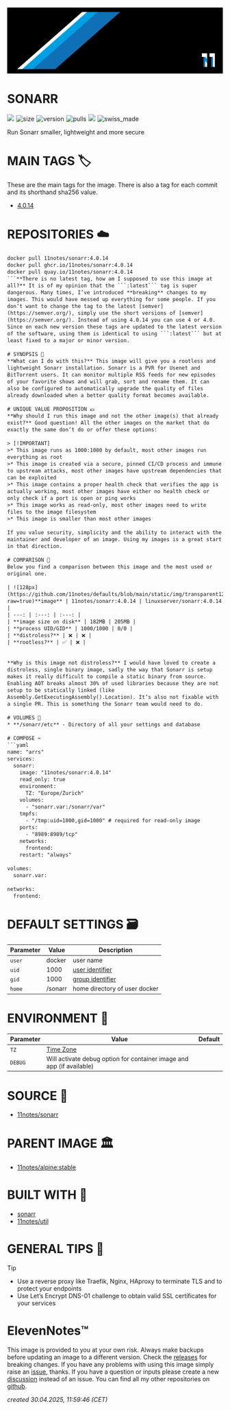 ![banner](https://github.com/11notes/defaults/blob/main/static/img/banner.png?raw=true)

# SONARR
[<img src="https://img.shields.io/badge/github-source-blue?logo=github&color=040308">](https://github.com/11notes/docker-SONARR)![5px](https://github.com/11notes/defaults/blob/main/static/img/transparent5x2px.png?raw=true)![size](https://img.shields.io/docker/image-size/11notes/sonarr/4.0.14?color=0eb305)![5px](https://github.com/11notes/defaults/blob/main/static/img/transparent5x2px.png?raw=true)![version](https://img.shields.io/docker/v/11notes/sonarr/4.0.14?color=eb7a09)![5px](https://github.com/11notes/defaults/blob/main/static/img/transparent5x2px.png?raw=true)![pulls](https://img.shields.io/docker/pulls/11notes/sonarr?color=2b75d6)![5px](https://github.com/11notes/defaults/blob/main/static/img/transparent5x2px.png?raw=true)[<img src="https://img.shields.io/github/issues/11notes/docker-SONARR?color=7842f5">](https://github.com/11notes/docker-SONARR/issues)![5px](https://github.com/11notes/defaults/blob/main/static/img/transparent5x2px.png?raw=true)![swiss_made](https://img.shields.io/badge/Swiss_Made-FFFFFF?labelColor=FF0000&logo=data:image/svg%2bxml;base64,PHN2ZyB2ZXJzaW9uPSIxIiB3aWR0aD0iNTEyIiBoZWlnaHQ9IjUxMiIgdmlld0JveD0iMCAwIDMyIDMyIiB4bWxucz0iaHR0cDovL3d3dy53My5vcmcvMjAwMC9zdmciPjxwYXRoIGQ9Im0wIDBoMzJ2MzJoLTMyeiIgZmlsbD0iI2YwMCIvPjxwYXRoIGQ9Im0xMyA2aDZ2N2g3djZoLTd2N2gtNnYtN2gtN3YtNmg3eiIgZmlsbD0iI2ZmZiIvPjwvc3ZnPg==)

Run Sonarr smaller, lightweight and more secure

# MAIN TAGS 🏷️
These are the main tags for the image. There is also a tag for each commit and its shorthand sha256 value.

* [4.0.14](https://hub.docker.com/r/11notes/sonarr/tags?name=4.0.14)

# REPOSITORIES ☁️
```
docker pull 11notes/sonarr:4.0.14
docker pull ghcr.io/11notes/sonarr:4.0.14
docker pull quay.io/11notes/sonarr:4.0.14
```**There is no latest tag, how am I supposed to use this image at all?** It is of my opinion that the ```:latest``` tag is super dangerous. Many times, I’ve introduced **breaking** changes to my images. This would have messed up everything for some people. If you don’t want to change the tag to the latest [semver](https://semver.org/), simply use the short versions of [semver](https://semver.org/). Instead of using 4.0.14 you can use 4 or 4.0. Since on each new version these tags are updated to the latest version of the software, using them is identical to using ```:latest``` but at least fixed to a major or minor version.

# SYNOPSIS 📖
**What can I do with this?** This image will give you a rootless and lightweight Sonarr installation. Sonarr is a PVR for Usenet and BitTorrent users. It can monitor multiple RSS feeds for new episodes of your favorite shows and will grab, sort and rename them. It can also be configured to automatically upgrade the quality of files already downloaded when a better quality format becomes available.

# UNIQUE VALUE PROPOSITION 💶
**Why should I run this image and not the other image(s) that already exist?** Good question! All the other images on the market that do exactly the same don’t do or offer these options:

> [!IMPORTANT]
>* This image runs as 1000:1000 by default, most other images run everything as root
>* This image is created via a secure, pinned CI/CD process and immune to upstream attacks, most other images have upstream dependencies that can be exploited
>* This image contains a proper health check that verifies the app is actually working, most other images have either no health check or only check if a port is open or ping works
>* This image works as read-only, most other images need to write files to the image filesystem
>* This image is smaller than most other images

If you value security, simplicity and the ability to interact with the maintainer and developer of an image. Using my images is a great start in that direction.

# COMPARISON 🏁
Below you find a comparison between this image and the most used or original one.

| ![128px](https://github.com/11notes/defaults/blob/main/static/img/transparent128x1px.png?raw=true)**image** | 11notes/sonarr:4.0.14 | linuxserver/sonarr:4.0.14 |
| ---: | :---: | :---: |
| **image size on disk** | 182MB | 205MB |
| **process UID/GID** | 1000/1000 | 0/0 |
| **distroless?** | ❌ | ❌ |
| **rootless?** | ✅ | ❌ |


**Why is this image not distroless?** I would have loved to create a distroless, single binary image, sadly the way that Sonarr is setup makes it really difficult to compile a static binary from source. Enabling AOT breaks almost 30% of used libraries because they are not setup to be statically linked (like Assembly.GetExecutingAssembly().Location). It’s also not fixable with a single PR. This is something the Sonarr team would need to do.

# VOLUMES 📁
* **/sonarr/etc** - Directory of all your settings and database

# COMPOSE ✂️
```yaml
name: "arrs"
services:
  sonarr:
    image: "11notes/sonarr:4.0.14"
    read_only: true
    environment:
      TZ: "Europe/Zurich"
    volumes:
      - "sonarr.var:/sonarr/var"
    tmpfs:
      - "/tmp:uid=1000,gid=1000" # required for read-only image
    ports:
      - "8989:8989/tcp"
    networks:
      frontend:
    restart: "always"

volumes:
  sonarr.var:

networks:
  frontend:
```

# DEFAULT SETTINGS 🗃️
| Parameter | Value | Description |
| --- | --- | --- |
| `user` | docker | user name |
| `uid` | 1000 | [user identifier](https://en.wikipedia.org/wiki/User_identifier) |
| `gid` | 1000 | [group identifier](https://en.wikipedia.org/wiki/Group_identifier) |
| `home` | /sonarr | home directory of user docker |

# ENVIRONMENT 📝
| Parameter | Value | Default |
| --- | --- | --- |
| `TZ` | [Time Zone](https://en.wikipedia.org/wiki/List_of_tz_database_time_zones) | |
| `DEBUG` | Will activate debug option for container image and app (if available) | |

# SOURCE 💾
* [11notes/sonarr](https://github.com/11notes/docker-SONARR)

# PARENT IMAGE 🏛️
* [11notes/alpine:stable](https://hub.docker.com/r/11notes/alpine)

# BUILT WITH 🧰
* [sonarr](https://github.com/Sonarr/Sonarr)
* [11notes/util](https://github.com/11notes/docker-util)

# GENERAL TIPS 📌
> [!TIP]
>* Use a reverse proxy like Traefik, Nginx, HAproxy to terminate TLS and to protect your endpoints
>* Use Let’s Encrypt DNS-01 challenge to obtain valid SSL certificates for your services

# ElevenNotes™️
This image is provided to you at your own risk. Always make backups before updating an image to a different version. Check the [releases](https://github.com/11notes/docker-sonarr/releases) for breaking changes. If you have any problems with using this image simply raise an [issue](https://github.com/11notes/docker-sonarr/issues), thanks. If you have a question or inputs please create a new [discussion](https://github.com/11notes/docker-sonarr/discussions) instead of an issue. You can find all my other repositories on [github](https://github.com/11notes?tab=repositories).

*created 30.04.2025, 11:59:46 (CET)*